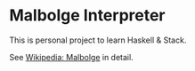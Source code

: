 # Malbolge Interpreter
This is personal project to learn Haskell & Stack.

See [Wikipedia: Malbolge](https://en.wikipedia.org/wiki/Malbolge) in detail.
